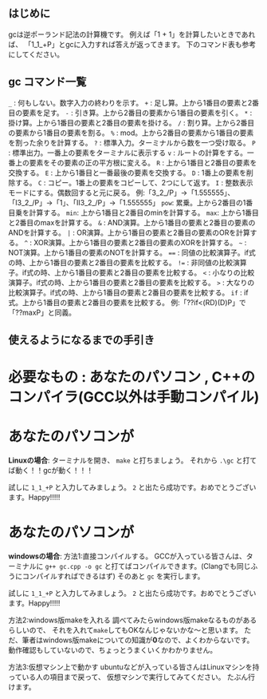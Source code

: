 ## はじめに
gcは逆ポーランド記法の計算機です。
例えば「1 + 1」を計算したいときであれば、
「1_1_+P」とgcに入力すれば答えが返ってきます。
下のコマンド表も参考にしてください。

## gc コマンド一覧

` _ `  : 何もしない。数字入力の終わりを示す。 
` + `  : 足し算。上から1番目の要素と2番目の要素を足す。 
` - `  : 引き算。上から2番目の要素から1番目の要素を引く。
` * `  : 掛け算。上から1番目の要素と2番目の要素を掛ける。
` / `  : 割り算。上から2番目の要素から1番目の要素を割る。
` % `  : mod。上から2番目の要素から1番目の要素を割った余りを計算する。
` ? `  : 標準入力。ターミナルから数を一つ受け取る。
` P `  : 標準出力。一番上の要素をターミナルに表示する
` v `  : ルートの計算をする。一番上の要素をその要素の正の平方根に変える。
` R `  : 上から1番目と2番目の要素を交換する。
` E `  : 上から1番目と一番最後の要素を交換する。
` D `  : 1番上の要素を削除する。
` C `  : コピー。1番上の要素をコピーして、2つにして返す。
` I `  : 整数表示モードにする。偶数回すると元に戻る。
		例:「3_2_/P」→「1.555555」、「I3_2_/P」→「1」、「II3_2_/P」→「1.555555」
` pow `: 累乗。上から2番目の1番目乗を計算する。
` min `: 上から1番目と2番目のminを計算する。
` max `: 上から1番目と2番目のmaxを計算する。
` & `  : AND演算。上から1番目の要素と2番目の要素のANDを計算する。
` | `  : OR演算。上から1番目の要素と2番目の要素のORを計算する。
` ^ `  : XOR演算。上から1番目の要素と2番目の要素のXORを計算する。
` ~ `  : NOT演算。上から1番目の要素のNOTを計算する。
` == ` : 同値の比較演算子。if式の時、上から1番目の要素と2番目の要素を比較する。
` != ` : 非同値の比較演算子。if式の時、上から1番目の要素と2番目の要素を比較する。
` < `  : 小なりの比較演算子。if式の時、上から1番目の要素と2番目の要素を比較する。
` > `  : 大なりの比較演算子。if式の時、上から1番目の要素と2番目の要素を比較する。
` if ` : if式。上から1番目の要素と2番目の要素を比較する。
		例:「??if<(RD)(D)P」で「??maxP」と同義。




## 使えるようになるまでの手引き
# 必要なもの : あなたのパソコン , C++のコンパイラ(GCC以外は手動コンパイル)

# あなたのパソコンが
**Linuxの場合**:
 ターミナルを開き、
  `make`
 と打ちましょう。
  それから
  `.\gc`
 と打てば動く！！gcが動く！！！
 
 試しに
  `1_1_+P`
 と入力してみましょう。
  `2`
 と出たら成功です。おめでとうございます。Happy!!!!!



# あなたのパソコンが
**windowsの場合**: 
 方法1:直接コンパイルする。
  GCCが入っている皆さんは、ターミナルに
   `g++ gc.cpp -o gc`
  と打てばコンパイルできます。(Clangでも同じふうにコンパイルすればできるはず)
  そのあと
   `gc`
  を実行します。

 試しに
  `1_1_+P`
 と入力してみましょう。
  `2`
 と出たら成功です。おめでとうございます。Happy!!!!!

 方法2:windows版makeを入れる
  調べてみたらwindows版makeなるものがあるらしいので、
  それを入れて`make`してもOKなんじゃないかな～と思います。
  ただ、筆者はwindows版makeについての知識が**0**なので、よくわからないです。
  動作確認もしていないので、ちょっとうまくいくかわかりません。

 方法3:仮想マシン上で動かす
  ubuntuなどが入っている皆さんはLinuxマシンを持っている人の項目まで戻って、
  仮想マシンで実行してみてください。
  たぶん行けます。
